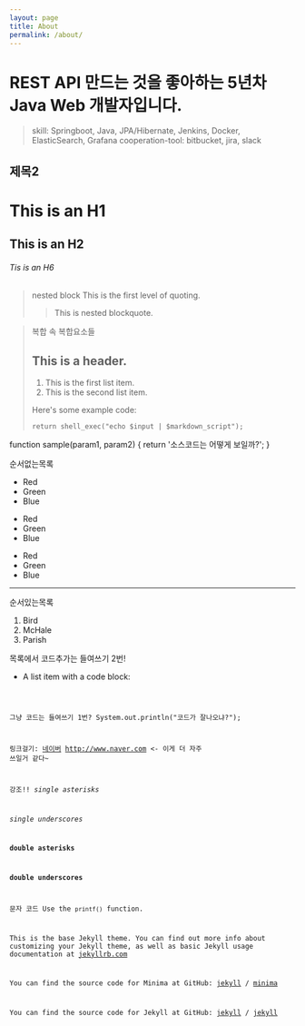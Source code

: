 ```yaml
---
layout: page
title: About
permalink: /about/
---
```


REST API 만드는 것을 좋아하는 5년차 Java Web 개발자입니다.
=========
> skill: Springboot, Java, JPA/Hibernate, Jenkins, Docker, ElasticSearch, Grafana
> cooperation-tool: bitbucket, jira, slack

제목2
---------

# This is an H1
## This is an H2
###### Tis is an H6

> nested block
> This is the first level of quoting.
>
> > This is nested blockquote.

> 복합 속 복합요소들
> ## This is a header.
>
> 1.   This is the first list item.
> 2.   This is the second list item.
>
> Here's some example code:
>
>     return shell_exec("echo $input | $markdown_script");

function sample(param1, param2) {
	return '소스코드는 어떻게 보일까?';
}


순서없는목록
*   Red
*   Green
*   Blue

+   Red
+   Green
+   Blue


-   Red
-   Green
-   Blue

---

순서있는목록
1.  Bird
2.  McHale
3.  Parish


목록에서 코드추가는 들여쓰기 2번!
*   A list item with a code block:
        <code goes here>

그냥 코드는 들여쓰기 1번?
	System.out.println("코드가 잘나오냐?");


링크걸기: [네이버](http://www.naver.com)
<http://www.naver.com>   <- 이게 더 자주 쓰일거 같다~


강조!!
*single asterisks*

_single underscores_

**double asterisks**

__double underscores__


문자 코드
Use the `printf()` function.





This is the base Jekyll theme. You can find out more info about customizing your Jekyll theme, as well as basic Jekyll usage documentation at [jekyllrb.com](https://jekyllrb.com/)

You can find the source code for Minima at GitHub:
[jekyll][jekyll-organization] /
[minima](https://github.com/jekyll/minima)

You can find the source code for Jekyll at GitHub:
[jekyll][jekyll-organization] /
[jekyll](https://github.com/jekyll/jekyll)


[jekyll-organization]: https://github.com/jekyll
